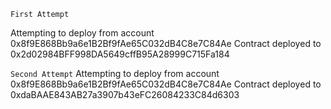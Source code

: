 ```First Attempt```

Attempting to deploy from account 0x8f9E868Bb9a6e1B2Bf9fAe65C032dB4C8e7C84Ae
Contract deployed to 0x2d02984BFF998DA5649cffB95A28999C715Fa184


```Second Attempt```
Attempting to deploy from account 0x8f9E868Bb9a6e1B2Bf9fAe65C032dB4C8e7C84Ae
Contract deployed to 0xdaBAAE843AB27a3907b43eFC26084233C84d6303
